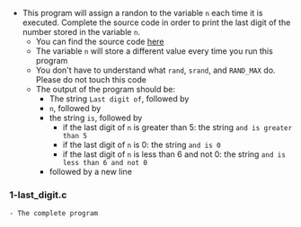 - This program will assign a randon to the variable ```n``` each time it is executed. Complete the source code in order to print the last digit of the number stored in the variable ```n```.
	- You can find the source code [here](https://github.com/holbertonschool/0x01.c/blob/master/1-last_digit_c)
	- The variable ```n``` will store a different value every time you run this program
	- You don't have to understand what ```rand```, ```srand```, and ```RAND_MAX``` do. Please do not touch this code
	- The output of the program should be:
		- The string ```Last digit of```, followed by
		- ```n```, followed by
		- the string ```is```, followed by
			- if the last digit of ```n``` is greater than 5: the string ```and is greater than 5```
			- if the last digit of ```n``` is 0: the string ```and is 0```
			- if the last digit of ```n``` is less than 6 and not 0: the string ```and is less than 6 and not 0```
		- followed by a new line

### 1-last_digit.c
	- The complete program
